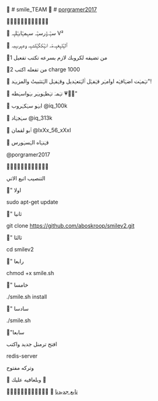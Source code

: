 
🔹 # smile_TEAM
🔹 # [porgramer2017](https://telegram.me/porgramer2017)


🔸➖➖➖➖➖➖➖➖➖➖🔹

💠 سہٖۧہﯢّرسہٖۧہ سہٖٖمہٖۧايہٖۧلہٖٖہ V² 

💠 ٱلہٖۧلہٖٖغہٖٖہﮪّﮧ انہٖۧکگہٖۧلشہٖٖہ ﯠعہٖٖربہٖٖيہ

🔹من تضيفه لكروبك لازم بسرعه تكتب تفعيل 1

🔹2 من تفعله اكتب charge 1000

💠 تہٰٰمہٰٰت اضہٰٰافہٰٰه اوامہٰٰر قہٰٰفہٰٰل ٱٰلہٰٰتعہٰٰديل وقہٰفہٰل الہٰٰتثبيتٰٰ والمزيہٰد"!

💠 تہٰمہٰ تہٰطہٰويہٰر بہٰواسہٰطه 💗✌🏿"

🚸 ابہٰو سہٰكہٰروب @iq_100k

🚸 سہٰجہٰاد @iq_313k

🚸 ٱبو لقمان @IxXx_56_xXxI

🔱 قہٰنہٰاه الہٰسہٰورس

@porgramer2017

🔸➖➖➖➖➖➖➖➖➖➖🔹

التنصيب اتبع الاتي

🔹" اولا

sudo apt-get update

🔹" ثانيا

git clone https://github.com/aboskroop/smilev2.git

🔹" ثالثا

cd smilev2

🔹" رابعا

chmod +x smile.sh

🔹" خامسا

./smile.sh install

🔹" سادسا

./smile.sh

🔹"سابعا

افتح ترمنل جديد واكتب

redis-server

وتركه مفتوح

🔹 وبلعافيه عليك 🔹

🔸➖➖➖➖➖➖➖➖➖➖🔹
🔹 [تابع جديدنا](t.me/porgramer2017)
